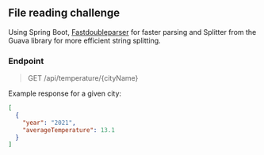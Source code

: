 ## File reading challenge

Using Spring Boot, [Fastdoubleparser](https://github.com/wrandelshofer/FastDoubleParser) for faster parsing and Splitter from the Guava library for more efficient string splitting.

### Endpoint
> GET /api/temperature/{cityName}

Example response for a given city: 
```json
[
  {
	"year": "2021",
	"averageTemperature": 13.1
  }
]
```

